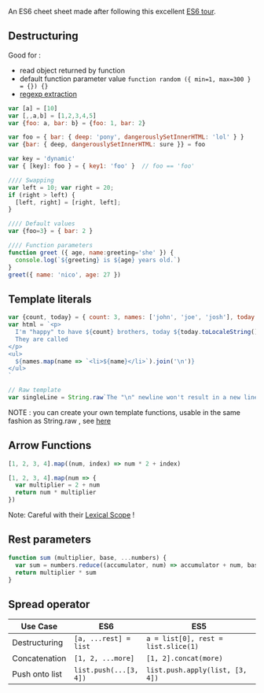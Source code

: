 An ES6 cheet sheet made after following this excellent [ES6 tour](https://ponyfoo.com/articles/tagged/es6-in-depth).

## Destructuring 
Good for : 
- read object returned by function
- default function parameter value ```function random ({ min=1, max=300 } = {}) {}```
- [regexp extraction](https://ponyfoo.com/articles/es6-destructuring-in-depth#use-cases-for-destructuring)
```js
var [a] = [10]
var [,,a,b] = [1,2,3,4,5]
var {foo: a, bar: b} = {foo: 1, bar: 2}

var foo = { bar: { deep: 'pony', dangerouslySetInnerHTML: 'lol' } }
var {bar: { deep, dangerouslySetInnerHTML: sure }} = foo

var key = 'dynamic'
var { [key]: foo } = { key1: 'foo' }  // foo == 'foo'

//// Swapping
var left = 10; var right = 20;
if (right > left) {
  [left, right] = [right, left];
}

//// Default values
var {foo=3} = { bar: 2 }

//// Function parameters
function greet ({ age, name:greeting='she' }) {
  console.log(`${greeting} is ${age} years old.`)
}
greet({ name: 'nico', age: 27 })
```

## Template literals
```js
var {count, today} = { count: 3, names: ['john', 'joe', 'josh'], today: new Date()}
var html = `<p>
  I'm "happy" to have ${count} brothers, today ${today.toLocaleString()}
  They are called
</p>
<ul>
  ${names.map(name => `<li>${name}</li>`).join('\n')}
</ul>
`

// Raw template
var singleLine = String.raw`The "\n" newline won't result in a new line.`
```
NOTE : you can create your own template functions, usable in the same fashion as String.raw , see [here](https://ponyfoo.com/articles/es6-template-strings-in-depth#demystifying-tagged-templates)

## Arrow Functions
```js
[1, 2, 3, 4].map((num, index) => num * 2 + index)

[1, 2, 3, 4].map(num => {
  var multiplier = 2 + num
  return num * multiplier
})
```
Note: Careful with their [Lexical Scope](https://derickbailey.com/2015/09/28/do-es6-arrow-functions-really-solve-this-in-javascript/) !

## Rest parameters
```js
function sum (multiplier, base, ...numbers) {
  var sum = numbers.reduce((accumulator, num) => accumulator + num, base)
  return multiplier * sum
}
```

## Spread operator
| Use Case       | ES6                       | ES5 |
| -------------  | -------------             | ------------- |
| Destructuring  | ```[a, ...rest] = list``` | ```a = list[0], rest = list.slice(1)```  |
| Concatenation  | ```[1, 2, ...more]```     |```[1, 2].concat(more)```  | 
| Push onto list | ```list.push(...[3, 4])```| ```list.push.apply(list, [3, 4])```  |
